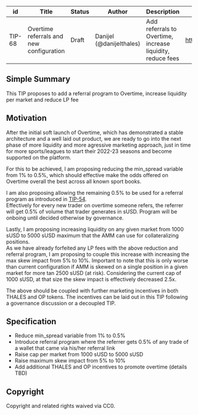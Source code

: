 | id | Title | Status | Author | Description | Discussions to | Created |
| ----------- | ----------- | ----------- | ----------- | ----------- | ----------- | ----------- |
| TIP-68 | Overtime referrals and new configuration| Draft | Danijel (@danijelthales) | Add referrals to Overtime, increase liquidity, reduce fees | https://discord.gg/8bzFdpGTrp | 2022-07-18
 
## Simple Summary
 
This TIP proposes to add a referral program to Overtime, increase liquidity per market and reduce LP fee
 
 ## Motivation

After the initial soft launch of Overtime, which has demonstrated a stable architecture and a well laid out product, we are ready to go into the next phase of more liquidity and more agressive marketing approach, just in time for more sports/leagues to start their 2022-23 seasons and become supported on the platform.
    
For this to be achieved, I am proposing reducing the min_spread variable from 1% to 0.5%, which should effective make the odds offered on Overtime overall the best across all known sport books.  
  
I am also proposing allowing the remaining 0.5% to be used for a referral program as introduced in [TIP-54](https://github.com/thales-markets/thales-improvement-proposals/blob/main/TIPs/TIP-54.md).  
Effectively for every new trader on overtime someone refers, the referrer will get 0.5% of volume that trader generates in sUSD. Program will be onboing until decided otherwise by governance.  

Lastly, I am proposing increasing liquidity on any given market from 1000 sUSD to 5000 sUSD maximum that the AMM can use for collateralizing positions.  
As we have already forfeited any LP fees with the above reduction and referral program, I am proposing to couple this increase with increasing the max skew impact from 5% to 10%. Important to note that this is only worse than current configuration if AMM is skewed on a single position in a given market for more tan 2500 sUSD (at risk).  Considering the current cap of 1000 sUSD, at that size the skew impact is effectively decreased 2.5x.    

The above should be coupled with further marketing incentives in both THALES and OP tokens. The incentives can be laid out in this TIP following a governance discussion or a decoupled TIP.      

## Specification

- Reduce min_spread variable from 1% to 0.5%  
- Introduce referral program where the referrer gets 0.5% of any trade of a wallet that came via his/her referral link  
- Raise cap per market from 1000 sUSD to 5000 sUSD  
- Raise maximum skew impact from 5% to 10%  
- Add additional THALES and OP incentives to promote overtime (details TBD)   
 
## Copyright
 
Copyright and related rights waived via CC0.
 

